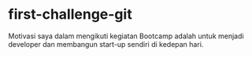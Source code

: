 # first-challenge-git
Motivasi saya dalam mengikuti kegiatan Bootcamp adalah untuk menjadi developer dan membangun start-up sendiri di kedepan hari.

